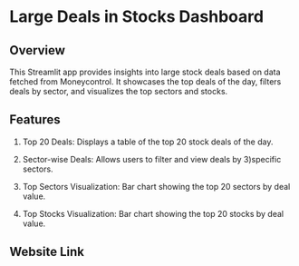 # Large Deals in Stocks Dashboard

## Overview

This Streamlit app provides insights into large stock deals based on data fetched from Moneycontrol. It showcases the top deals of the day, filters deals by sector, and visualizes the top sectors and stocks.

## Features

1) Top 20 Deals: Displays a table of the top 20 stock deals of the day.
2) Sector-wise Deals: Allows users to filter and view deals by 3)specific sectors.

3) Top Sectors Visualization: Bar chart showing the top 20 sectors by deal value.

4) Top Stocks Visualization: Bar chart showing the top 20 stocks by deal value.

## Website Link

